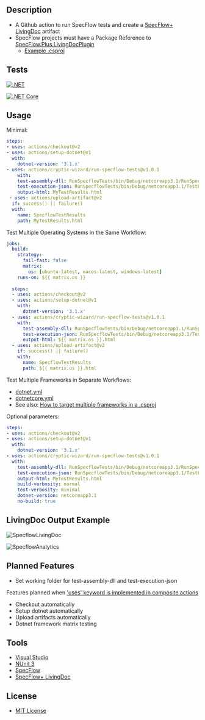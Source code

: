 ## Description
* A Github action to run SpecFlow tests and create a [SpecFlow+ LivingDoc](https://specflow.org/tools/living-doc/) artifact
* SpecFlow projects must have a Package Reference to [SpecFlow.Plus.LivingDocPlugin](https://www.nuget.org/packages/SpecFlow.Plus.LivingDocPlugin/)
  * [Example .csproj](https://github.com/cryptic-wizard/run-specflow-tests/blob/main/RunSpecflowTests/RunSpecflowTests.csproj)
## Tests
[![.NET](https://github.com/cryptic-wizard/run-specflow-tests/actions/workflows/dotnet.yml/badge.svg)](https://github.com/cryptic-wizard/run-specflow-tests/actions/workflows/dotnet.yml)

[![.NET Core](https://github.com/cryptic-wizard/run-specflow-tests/actions/workflows/dotnetcore.yml/badge.svg)](https://github.com/cryptic-wizard/run-specflow-tests/actions/workflows/dotnetcore.yml)

## Usage
Minimal:
```yaml
steps:
- uses: actions/checkout@v2
- uses: actions/setup-dotnet@v1
  with:
    dotnet-version: '3.1.x'
- uses: actions/cryptic-wizard/run-specflow-tests@v1.0.1
    with:
    test-assembly-dll: RunSpecflowTests/bin/Debug/netcoreapp3.1/RunSpecflowTests.dll
    test-execution-json: RunSpecflowTests/bin/Debug/netcoreapp3.1/TestExecution.json
    output-html: MyTestResults.html
 - uses: actions/upload-artifact@v2
  if: success() || failure()
  with:
    name: SpecflowTestResults
    path: MyTestResults.html
```

Test Multiple Operating Systems in the Same Workflow:
```yaml
jobs:
  build:
    strategy:
      fail-fast: false
      matrix:
        os: [ubuntu-latest, macos-latest, windows-latest]
    runs-on: ${{ matrix.os }}
    
  steps:
  - uses: actions/checkout@v2
  - uses: actions/setup-dotnet@v1
    with:
      dotnet-version: '3.1.x'
  - uses: actions/cryptic-wizard/run-specflow-tests@v1.0.1
    with:
      test-assembly-dll: RunSpecflowTests/bin/Debug/netcoreapp3.1/RunSpecflowTests.dll
      test-execution-json: RunSpecflowTests/bin/Debug/netcoreapp3.1/TestExecution.json
      output-html: ${{ matrix.os }}.html
  - uses: actions/upload-artifact@v2
    if: success() || failure()
    with:
      name: SpecflowTestResults
      path: ${{ matrix.os }}.html
```

Test Multiple Frameworks in Separate Workflows:
* [dotnet.yml](https://github.com/cryptic-wizard/run-specflow-tests/blob/main/.github/workflows/dotnet.yml)
* [dotnetcore.yml](https://github.com/cryptic-wizard/run-specflow-tests/blob/main/.github/workflows/dotnetcore.yml)
* See also: [How to target multiple frameworks in a .csproj](https://github.com/cryptic-wizard/run-specflow-tests/blob/main/RunSpecflowTests/RunSpecflowTests.csproj)

Optional parameters:
```yaml
steps:
- uses: actions/checkout@v2
- uses: actions/setup-dotnet@v1
  with:
    dotnet-version: '3.1.x'
- uses: actions/cryptic-wizard/run-specflow-tests@v1.0.1
  with:
    test-assembly-dll: RunSpecflowTests/bin/Debug/netcoreapp3.1/RunSpecflowTests.dll
    test-execution-json: RunSpecflowTests/bin/Debug/netcoreapp3.1/TestExecution.json
    output-html: MyTestResults.html
    build-verbosity: normal
    test-verbosity: minimal
    dotnet-version: netcoreapp3.1
    no-build: true
```
## LivingDoc Output Example
![SpecflowLivingDoc](https://user-images.githubusercontent.com/87053379/130558124-48f01dca-a841-470d-8038-d74241fb36b2.PNG)

![SpecflowAnalytics](https://user-images.githubusercontent.com/87053379/130558132-74be6be5-8726-46a4-8c43-82daa053a603.PNG)


## Planned Features
* Set working folder for test-assembly-dll and test-execution-json

Features planned when ['uses' keyword is implemented in composite actions](https://github.com/actions/runner/issues/646)
* Checkout automatically
* Setup dotnet automatically
* Upload artifacts automatically
* Dotnet framework matrix testing
## Tools
* [Visual Studio](https://visualstudio.microsoft.com/vs/)
* [NUnit 3](https://nunit.org/)
* [SpecFlow](https://specflow.org/tools/specflow/)
* [SpecFlow+ LivingDoc](https://specflow.org/tools/living-doc/)
## License
* [MIT License](https://github.com/cryptic-wizard/run-specflow-tests/blob/main/LICENSE.md)
